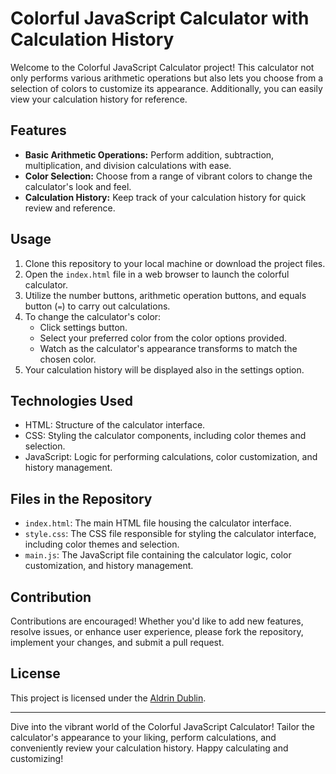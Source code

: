 # Colorful JavaScript Calculator with Calculation History

Welcome to the Colorful JavaScript Calculator project! This calculator not only performs various arithmetic operations but also lets you choose from a selection of colors to customize its appearance. Additionally, you can easily view your calculation history for reference.

## Features

- **Basic Arithmetic Operations:** Perform addition, subtraction, multiplication, and division calculations with ease.
- **Color Selection:** Choose from a range of vibrant colors to change the calculator's look and feel.
- **Calculation History:** Keep track of your calculation history for quick review and reference.

## Usage

1. Clone this repository to your local machine or download the project files.
2. Open the `index.html` file in a web browser to launch the colorful calculator.
3. Utilize the number buttons, arithmetic operation buttons, and equals button (`=`) to carry out calculations.
4. To change the calculator's color:
   - Click settings button.
   - Select your preferred color from the color options provided.
   - Watch as the calculator's appearance transforms to match the chosen color.
5. Your calculation history will be displayed also in the settings option.

## Technologies Used

- HTML: Structure of the calculator interface.
- CSS: Styling the calculator components, including color themes and selection.
- JavaScript: Logic for performing calculations, color customization, and history management.

## Files in the Repository

- `index.html`: The main HTML file housing the calculator interface.
- `style.css`: The CSS file responsible for styling the calculator interface, including color themes and selection.
- `main.js`: The JavaScript file containing the calculator logic, color customization, and history management.

## Contribution

Contributions are encouraged! Whether you'd like to add new features, resolve issues, or enhance user experience, please fork the repository, implement your changes, and submit a pull request.

## License

This project is licensed under the [Aldrin Dublin](LICENSE).

---

Dive into the vibrant world of the Colorful JavaScript Calculator! Tailor the calculator's appearance to your liking, perform calculations, and conveniently review your calculation history. Happy calculating and customizing!
